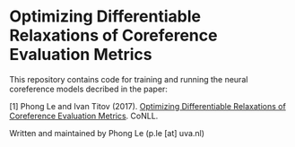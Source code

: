Optimizing Differentiable Relaxations of Coreference Evaluation Metrics
========

This repository contains code for training and running the neural coreference models decribed in the paper:

[1] Phong Le and Ivan Titov (2017). [Optimizing Differentiable Relaxations of Coreference Evaluation Metrics](https://arxiv.org/pdf/1704.04451). CoNLL.

Written and maintained by Phong Le (p.le [at] uva.nl)
